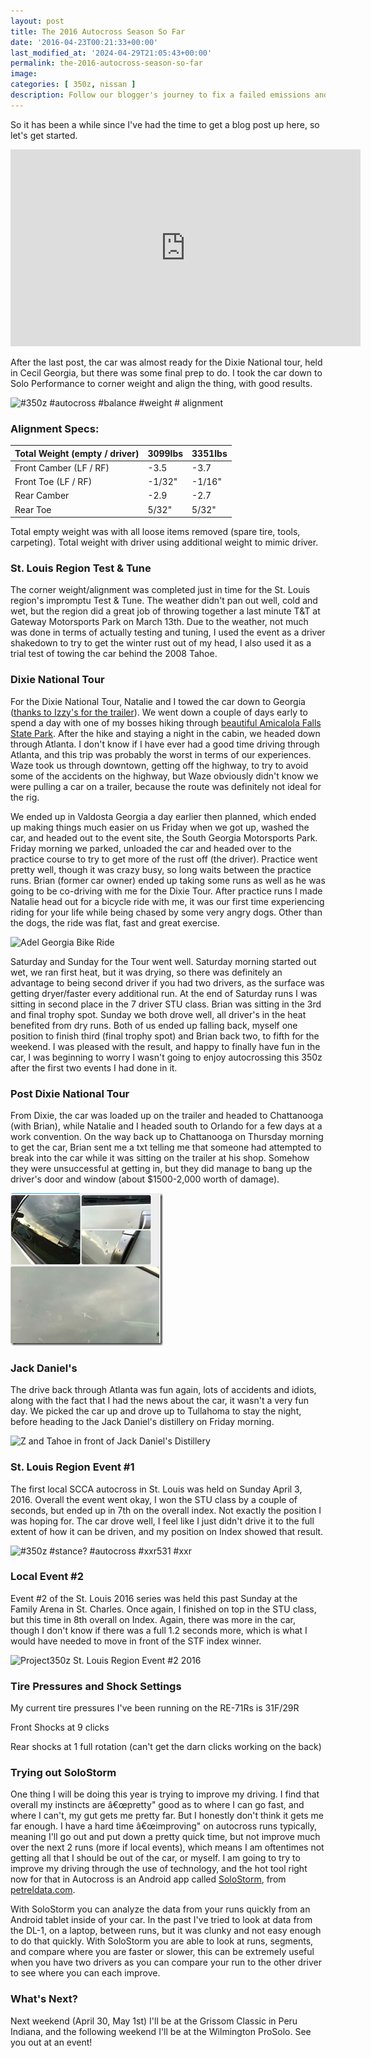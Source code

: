 ```yaml
---
layout: post
title: The 2016 Autocross Season So Far
date: '2016-04-23T00:21:33+00:00'
last_modified_at: '2024-04-29T21:05:43+00:00'
permalink: the-2016-autocross-season-so-far
image:
categories: [ 350z, nissan ]
description: Follow our blogger's journey to fix a failed emissions and safety test on his car, from finding leaks to tackling repairs and passing the retest.
---
```


So it has been a while since I've had the time to get a blog post up here, so let's get started.

<iframe width="560" height="315" src="https://www.youtube.com/embed/gH1Iwcm0suc?si=hbYoiC2vHXOHqglM" title="YouTube video player" frameborder="0" allow="accelerometer; autoplay; clipboard-write; encrypted-media; gyroscope; picture-in-picture; web-share" referrerpolicy="strict-origin-when-cross-origin" allowfullscreen></iframe>

After the last post, the car was almost ready for the Dixie National tour, held in Cecil Georgia, but there was some final prep to do. I took the car down to Solo Performance to corner weight and align the thing, with good results.

![#350z #autocross #balance #weight # alignment](https://farm2.staticflickr.com/1621/24969652024_924a29b86a.jpg)

### Alignment Specs:

| Total Weight (empty / driver) | 3099lbs | 3351lbs |
|-------------------------------|---------|---------|
| Front Camber (LF / RF)        | -3.5    | -3.7    |
| Front Toe (LF / RF)           | -1/32"  | -1/16"  |
| Rear Camber                   | -2.9    | -2.7    |
| Rear Toe                      | 5/32"   | 5/32"   |

Total empty weight was with all loose items removed (spare tire, tools, carpeting). Total weight with driver using additional weight to mimic driver.

### St. Louis Region Test & Tune

The corner weight/alignment was completed just in time for the St. Louis region's impromptu Test & Tune. The weather didn't pan out well, cold and wet, but the region did a great job of throwing together a last minute T&T at Gateway Motorsports Park on March 13th. Due to the weather, not much was done in terms of actually testing and tuning, I used the event as a driver shakedown to try to get the winter rust out of my head, I also used it as a trial test of towing the car behind the 2008 Tahoe.

### Dixie National Tour

For the Dixie National Tour, Natalie and I towed the car down to Georgia ([thanks to Izzy's for the trailer](https://izzyscustomcages.com/)). We went down a couple of days early to spend a day with one of my bosses hiking through [beautiful Amicalola Falls State Park](https://www.facebook.com/photo.php?fbid=10154059936489703&set=a.230948829702.168653.685999702&type=3&permPage=1). After the hike and staying a night in the cabin, we headed down through Atlanta. I don't know if I have ever had a good time driving through Atlanta, and this trip was probably the worst in terms of our experiences. Waze took us through downtown, getting off the highway, to try to avoid some of the accidents on the highway, but Waze obviously didn't know we were pulling a car on a trailer, because the route was definitely not ideal for the rig.

We ended up in Valdosta Georgia a day earlier then planned, which ended up making things much easier on us Friday when we got up, washed the car, and headed out to the event site, the South Georgia Motorsports Park. Friday morning we parked, unloaded the car and headed over to the practice course to try to get more of the rust off (the driver). Practice went pretty well, though it was crazy busy, so long waits between the practice runs. Brian (former car owner) ended up taking some runs as well as he was going to be co-driving with me for the Dixie Tour. After practice runs I made Natalie head out for a bicycle ride with me, it was our first time experiencing riding for your life while being chased by some very angry dogs. Other than the dogs, the ride was flat, fast and great exercise.

![Adel Georgia Bike Ride](https://farm2.staticflickr.com/1612/25618888060_455e4e775e.jpg)

Saturday and Sunday for the Tour went well. Saturday morning started out wet, we ran first heat, but it was drying, so there was definitely an advantage to being second driver if you had two drivers, as the surface was getting dryer/faster every additional run. At the end of Saturday runs I was sitting in second place in the 7 driver STU class. Brian was sitting in the 3rd and final trophy spot. Sunday we both drove well, all driver's in the heat benefited from dry runs. Both of us ended up falling back, myself one position to finish third (final trophy spot) and Brian back two, to fifth for the weekend. I was pleased with the result, and happy to finally have fun in the car, I was beginning to worry I wasn't going to enjoy autocrossing this 350z after the first two events I had done in it.

### Post Dixie National Tour

From Dixie, the car was loaded up on the trailer and headed to Chattanooga (with Brian), while Natalie and I headed south to Orlando for a few days at a work convention. On the way back up to Chattanooga on Thursday morning to get the car, Brian sent me a txt telling me that someone had attempted to break into the car while it was sitting on the trailer at his shop. Somehow they were unsuccessful at getting in, but they did manage to bang up the driver's door and window (about $1500-2,000 worth of damage).

![image](/assets/images/PublishThumbnails/Open-Live-Writer/The-2016-Autocross-Season-So-Far_137CF/image_thumb.png)

### Jack Daniel's

The drive back through Atlanta was fun again, lots of accidents and idiots, along with the fact that I had the news about the car, it wasn't a very fun day. We picked the car up and drove up to Tullahoma to stay the night, before heading to the Jack Daniel's distillery on Friday morning.

![Z and Tahoe in front of Jack Daniel's Distillery](https://farm2.staticflickr.com/1606/25478119274_3d45a0ae4e_z.jpg)

### St. Louis Region Event #1

The first local SCCA autocross in St. Louis was held on Sunday April 3, 2016. Overall the event went okay, I won the STU class by a couple of seconds, but ended up in 7th on the overall index. Not exactly the position I was hoping for. The car drove well, I feel like I just didn't drive it to the full extent of how it can be driven, and my position on Index showed that result.

![#350z #stance? #autocross #xxr531 #xxr](https://farm2.staticflickr.com/1599/26118221982_11d283c294.jpg)

### Local Event #2

Event #2 of the St. Louis 2016 series was held this past Sunday at the Family Arena in St. Charles. Once again, I finished on top in the STU class, but this time in 8th overall on Index. Again, there was more in the car, though I don't know if there was a full 1.2 seconds more, which is what I would have needed to move in front of the STF index winner.

![Project350z St. Louis Region Event #2 2016](https://farm2.staticflickr.com/1465/25889693624_bc6c57ccd1_z.jpg)

### Tire Pressures and Shock Settings

My current tire pressures I've been running on the RE-71Rs is 31F/29R

Front Shocks at 9 clicks

Rear shocks at 1 full rotation (can't get the darn clicks working on the back)

### Trying out SoloStorm

One thing I will be doing this year is trying to improve my driving. I find that overall my instincts are â€œpretty" good as to where I can go fast, and where I can't, my gut gets me pretty far. But I honestly don't think it gets me far enough. I have a hard time â€œimproving" on autocross runs typically, meaning I'll go out and put down a pretty quick time, but not improve much over the next 2 runs (more if local events), which means I am oftentimes not getting all that I should be out of the car, or myself. I am going to try to improve my driving through the use of technology, and the hot tool right now for that in Autocross is an Android app called [SoloStorm](https://www.petreldata.com/product/solostorm-gps-obd-ii-and-video-logger-for-android-v2-2/), from [petreldata.com](https://www.petreldata.com/).

With SoloStorm you can analyze the data from your runs quickly from an Android tablet inside of your car. In the past I've tried to look at data from the DL-1, on a laptop, between runs, but it was clunky and not easy enough to do that quickly. With SoloStorm you are able to look at runs, segments, and compare where you are faster or slower, this can be extremely useful when you have two drivers as you can compare your run to the other driver to see where you can each improve.

### What's Next?

Next weekend (April 30, May 1st) I'll be at the Grissom Classic in Peru Indiana, and the following weekend I'll be at the Wilmington ProSolo. See you out at an event!

